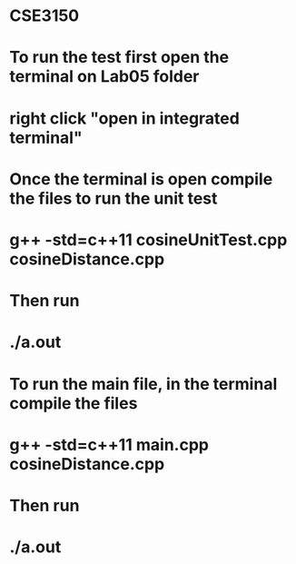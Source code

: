 # CSE3150
#
# To run the test first open the terminal on Lab05 folder
# right click "open in integrated terminal"
# Once the terminal is open compile the files to run the unit test
# g++ -std=c++11 cosineUnitTest.cpp cosineDistance.cpp
#
# Then run 
# ./a.out
#
# To run the main file, in the terminal compile the files
# g++ -std=c++11 main.cpp cosineDistance.cpp
# 
# Then run
# ./a.out